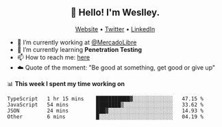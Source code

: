 <h2 align="center">👋 Hello! I'm Weslley.</h2>
<p align="center">
  <a href="http://weslleyneri.com.br">Website</a> •
  <a href="https://twitter.com/Weslley_Neri">Twitter</a> •
  <a href="https://www.linkedin.com/in/weslley-neri-3658908b">LinkedIn</a>
</p>


- 🔭 I’m currently working at [@MercadoLibre](https://github.com/mercadolibre)
- 🌱 I’m currently learning **Penetration Testing**
- 📫 How to reach me: [here](mailto:weslley39@gmail.com)
- ☁️ Quote of the moment: "Be good at something, get good or give up"

📊 **This week I spent my time working on**
<!--START_SECTION:waka-->

```text
TypeScript   1 hr 15 mins    ███████████▓░░░░░░░░░░░░░   47.15 %
JavaScript   54 mins         ████████▒░░░░░░░░░░░░░░░░   33.62 %
JSON         24 mins         ███▓░░░░░░░░░░░░░░░░░░░░░   14.93 %
Other        6 mins          █░░░░░░░░░░░░░░░░░░░░░░░░   04.19 %
```

<!--END_SECTION:waka-->

<!-- Inspired by https://github.com/gruselhaus/gruselhaus -->